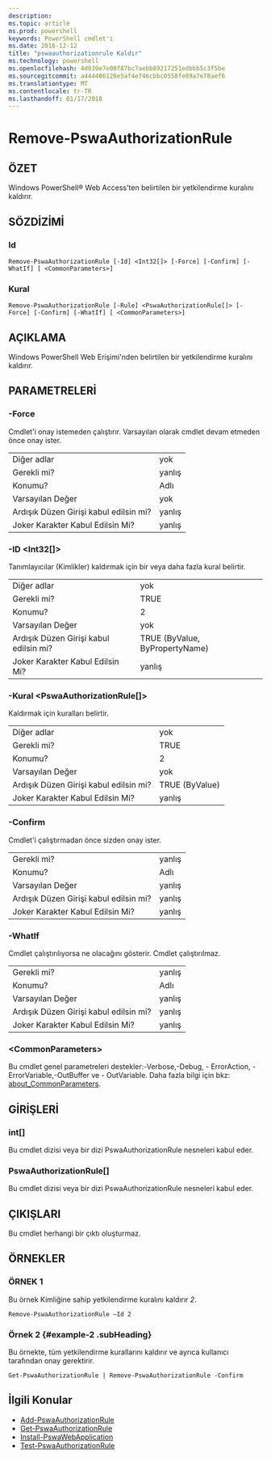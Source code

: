 ```yaml
---
description: 
ms.topic: article
ms.prod: powershell
keywords: PowerShell cmdlet'i
ms.date: 2016-12-12
title: "pswaauthorizationrule Kaldır"
ms.technology: powershell
ms.openlocfilehash: 4d039e7e00f87bc7aebb89217251edbbb5c3f5be
ms.sourcegitcommit: a444406120e5af4e746cbbc0558fe89a7e78aef6
ms.translationtype: MT
ms.contentlocale: tr-TR
ms.lasthandoff: 01/17/2018
---
```

# <a name="remove-pswaauthorizationrule"></a>Remove-PswaAuthorizationRule

## <a name="synopsis"></a>ÖZET

Windows PowerShell® Web Access'ten belirtilen bir yetkilendirme kuralını kaldırır.

## <a name="syntax"></a>SÖZDİZİMİ

### <a name="id"></a>Id
```
Remove-PswaAuthorizationRule [-Id] <Int32[]> [-Force] [-Confirm] [-WhatIf] [ <CommonParameters>]
```

### <a name="rule"></a>Kural
```
Remove-PswaAuthorizationRule [-Rule] <PswaAuthorizationRule[]> [-Force] [-Confirm] [-WhatIf] [ <CommonParameters>]
```

## <a name="description"></a>AÇIKLAMA

Windows PowerShell Web Erişimi'nden belirtilen bir yetkilendirme kuralını kaldırır.

## <a name="parameters"></a>PARAMETRELERİ

### <a name="-force"></a>-Force

Cmdlet'i onay istemeden çalıştırır. Varsayılan olarak cmdlet devam etmeden önce onay ister.

|||  
|-|-|
| Diğer adlar                              | yok                                 |
| Gerekli mi?                            | yanlış                                |
| Konumu?                            | Adlı                                |
| Varsayılan Değer                        | yok                                 |
| Ardışık Düzen Girişi kabul edilsin mi?               | yanlış                                |
| Joker Karakter Kabul Edilsin Mi?          | yanlış                                |

### <a name="-id-ltint32gt"></a>-ID &lt;Int32\[\]&gt;

Tanımlayıcılar (Kimlikler) kaldırmak için bir veya daha fazla kural belirtir.

|||  
|-|-|
| Diğer adlar                              | yok                                 |
| Gerekli mi?                            | TRUE                                 |
| Konumu?                            | 2                                    |
| Varsayılan Değer                        | yok                                 |
| Ardışık Düzen Girişi kabul edilsin mi?               | TRUE (ByValue, ByPropertyName)       |
| Joker Karakter Kabul Edilsin Mi?          | yanlış                                |

### <a name="-rule-ltpswaauthorizationrulegt"></a>-Kural &lt;PswaAuthorizationRule\[\]&gt;

Kaldırmak için kuralları belirtir.

|||  
|-|-|
| Diğer adlar                              | yok                                 |
| Gerekli mi?                            | TRUE                                 |
| Konumu?                            | 2                                    |
| Varsayılan Değer                        | yok                                 |
| Ardışık Düzen Girişi kabul edilsin mi?               | TRUE (ByValue)                       |
| Joker Karakter Kabul Edilsin Mi?          | yanlış                                |

### <a name="-confirm"></a>-Confirm

Cmdlet'i çalıştırmadan önce sizden onay ister.

|||  
|-|-|
| Gerekli mi?                            | yanlış                                |
| Konumu?                            | Adlı                                |
| Varsayılan Değer                        | yanlış                                |
| Ardışık Düzen Girişi kabul edilsin mi?               | yanlış                                |
| Joker Karakter Kabul Edilsin Mi?          | yanlış                                |

### <a name="-whatif"></a>-WhatIf

Cmdlet çalıştırılıyorsa ne olacağını gösterir. Cmdlet çalıştırılmaz.

|||  
|-|-|
| Gerekli mi?                            | yanlış                                |
| Konumu?                            | Adlı                                |
| Varsayılan Değer                        | yanlış                                |
| Ardışık Düzen Girişi kabul edilsin mi?               | yanlış                                |
| Joker Karakter Kabul Edilsin Mi?          | yanlış                                |

### <a name="ltcommonparametersgt"></a>&lt;CommonParameters&gt;

Bu cmdlet genel parametreleri destekler:-Verbose,-Debug, - ErrorAction, - ErrorVariable,-OutBuffer ve - OutVariable.
Daha fazla bilgi için bkz: [about_CommonParameters](http://go.microsoft.com/fwlink/p/?LinkID=113216).

## <a name="inputs"></a>GİRİŞLERİ

### <a name="int"></a>int\[\]

Bu cmdlet dizisi veya bir dizi PswaAuthorizationRule nesneleri kabul eder.

### <a name="pswaauthorizationrule"></a>PswaAuthorizationRule\[\]

Bu cmdlet dizisi veya bir dizi PswaAuthorizationRule nesneleri kabul eder.

## <a name="outputs"></a>ÇIKIŞLARI

Bu cmdlet herhangi bir çıktı oluşturmaz.

## <a name="examples"></a>ÖRNEKLER

### <a name="example-1"></a>ÖRNEK 1

Bu örnek Kimliğine sahip yetkilendirme kuralını kaldırır *2*.

```
Remove-PswaAuthorizationRule –Id 2
```

### <a name="example-2-example-2-subheading"></a>Örnek 2 {#example-2 .subHeading}

Bu örnekte, tüm yetkilendirme kurallarını kaldırır ve ayrıca kullanıcı tarafından onay gerektirir.

```
Get-PswaAuthorizationRule | Remove-PswaAuthorizationRule -Confirm
```

## <a name="related-topics"></a>İlgili Konular

- [Add-PswaAuthorizationRule](add-pswaauthorizationrule.md)
- [Get-PswaAuthorizationRule](get-pswaauthorizationrule.md)
- [Install-PswaWebApplication](install-pswawebapplication.md)
- [Test-PswaAuthorizationRule](test-pswaauthorizationrule.md)
